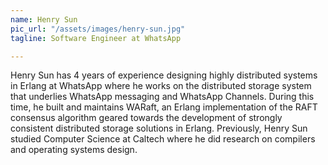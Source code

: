 ```yaml
---
name: Henry Sun
pic_url: "/assets/images/henry-sun.jpg"
tagline: Software Engineer at WhatsApp

---
```

Henry Sun has 4 years of experience designing highly distributed systems in Erlang at WhatsApp where he works on the distributed storage system that underlies WhatsApp messaging and WhatsApp Channels. During this time, he built and maintains WARaft, an Erlang implementation of the RAFT consensus algorithm geared towards the development of strongly consistent distributed storage solutions in Erlang. Previously, Henry Sun studied Computer Science at Caltech where he did research on compilers and operating systems design.
